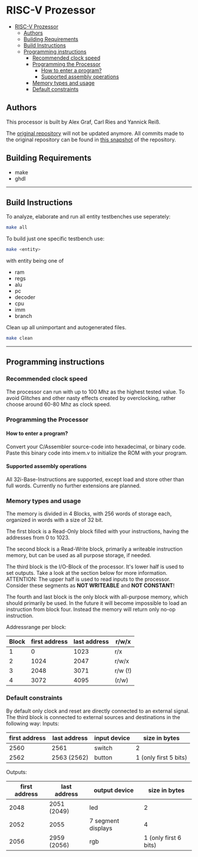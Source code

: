 # RISC-V Prozessor #
- [RISC-V Prozessor](#risc-v-prozessor)
  - [Authors](#authors)
  - [Building Requirements](#building-requirements)
  - [Build Instructions](#build-instructions)
  - [Programming instructions](#programming-instructions)
    - [Recommended clock speed](#recommended-clock-speed)
    - [Programming the Processor](#programming-the-processor)
      - [How to enter a program?](#how-to-enter-a-program)
      - [Supported assembly operations](#supported-assembly-operations)
    - [Memory types and usage](#memory-types-and-usage)
    - [Default constraints](#default-constraints)

## Authors ##

This processor is built by Alex Graf, Carl Ries and Yannick Reiß.

The [original repository](https://gitlab.cs.hs-rm.de/yreis001/hbs) will not be updated anymore. All commits made to the original repository can be found in [this snapshot](hbs-master.tar.gz) of the repository.

## Building Requirements ##

- make
- ghdl

---

## Build Instructions ##

To analyze, elaborate and run all entity testbenches use seperately:

```bash
make all
```

To build just one specific testbench use:

```bash
make <entity>
```

with entity being one of

- ram
- regs
- alu
- pc
- decoder
- cpu
- imm
- branch

Clean up all unimportant and autogenerated files.

```bash
make clean
```

---

## Programming instructions ##

### Recommended clock speed ###

The processor can run with up to 100 Mhz as the highest tested value.
To avoid Glitches and other nasty effects created by overclocking, rather choose around 60-80 Mhz as clock speed.

### Programming the Processor ###

#### How to enter a program? ####

Convert your C/Assembler source-code into hexadecimal, or binary code.
Paste this binary code into imem.v to initialize the ROM with your program.

#### Supported assembly operations ####

All 32i-Base-Instructions are supported, except load and store other than full words.
Currently no further extensions are planned.

### Memory types and usage ###

The memory is divided in 4 Blocks, with 256 words of storage each, organized in words with a size of 32 bit.

The first block is a Read-Only block filled with your instructions, having the addresses from 0 to 1023.

The second block is a Read-Write block, primarily a writeable instruction memory, but can be used as all purpose storage, if needed.

The third block is the I/O-Block of the processor. It's lower half is used to set outputs. Take a look at the section below for more information.
ATTENTION: The upper half is used to read inputs to the processor. Consider these segments as **NOT WRITEABLE**  and **NOT CONSTANT**!

The fourth and last block is the only block with all-purpose memory, which should primarily be used. In the future it will become impossible to load an instruction from block four. Instead the memory will return only no-op instruction.

Addressrange per block:

| Block | first address | last address | r/w/x   |
| ----- | ------------- | ------------ | ------- |
| 1     | 0             | 1023         | r/x     |
| 2     | 1024          | 2047         | r/w/x   |
| 3     | 2048          | 3071         | r/w (!) |
| 4     | 3072          | 4095         | (r/w)   |

### Default constraints ###

By default only clock and reset are directly connected to an external signal.
The third block is connected to external sources and destinations in the following way:
Inputs:

| first address | last address | input device | size in bytes         |
| ------------- | ------------ | ------------ | --------------------- |
| 2560          | 2561         | switch       | 2                     |
| 2562          | 2563 (2562)  | button       | 1 (only first 5 bits) |

Outputs:

| first address | last address | output device      | size in bytes         |
| ------------- | ------------ | ------------------ | --------------------- |
| 2048          | 2051 (2049)  | led                | 2                     |
| 2052          | 2055         | 7 segment displays | 4                     |
| 2056          | 2959 (2056)  | rgb                | 1 (only first 6 bits) |
